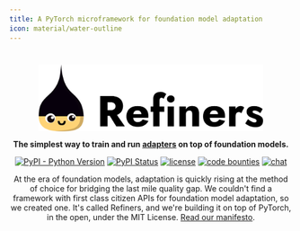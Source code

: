 ```yaml
---
title: A PyTorch microframework for foundation model adaptation
icon: material/water-outline
---
```


<h1 style="margin-bottom: 0;"></h1>
<img src="/assets/logo_light.png" alt="Refiners logo" width="400px" style="display: block; margin-left: auto; margin-right: auto"/>

<div style="text-align: center">
  <p>
    <strong>The simplest way to train and run <a href="/concepts/adapter/">adapters</a> on top of foundation models.</strong>
  </p>
  <a href="https://pypi.org/project/refiners/"><img alt="PyPI - Python Version" src="https://img.shields.io/pypi/pyversions/refiners"></a>
  <a href="https://badge.fury.io/py/refiners"><img alt="PyPI Status" src="https://badge.fury.io/py/refiners.svg"></a>
  <a href="https://github.com/finegrain-ai/refiners/blob/main/LICENSE"><img alt="license" src="https://img.shields.io/badge/license-MIT-blue"></a>
  <a href="https://finegrain.ai/bounties"><img alt="code bounties" src="https://img.shields.io/badge/code-bounties-blue"></a>
  <a href="https://discord.gg/mCmjNUVV7d"><img alt="chat" src="https://img.shields.io/discord/1179456777406922913?logo=discord&amp;logoColor=white&amp;color=%235765F2"></a>
  <p>
    At the era of foundation models, adaptation is quickly rising at the method of choice for bridging the last mile quality gap. We couldn't find a framework with first class citizen APIs for foundation model adaptation, so we created one. It's called Refiners, and we're building it on top of PyTorch, in the open, under the MIT License. <a href="/home/why/">Read our manifesto</a>.
  </p>
</div>
